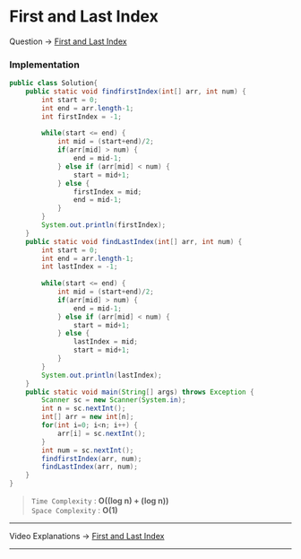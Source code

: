 # First and Last Index
Question -> [First and Last Index](https://www.pepcoding.com/resources/online-java-foundation/function-and-arrays/first-index-last-index-official/ojquestion)    

### Implementation
```java
public class Solution{
    public static void findfirstIndex(int[] arr, int num) {
        int start = 0;
        int end = arr.length-1;
        int firstIndex = -1;
        
        while(start <= end) {
            int mid = (start+end)/2;
            if(arr[mid] > num) {
                end = mid-1;
            } else if (arr[mid] < num) {
                start = mid+1;
            } else {
                firstIndex = mid;
                end = mid-1;
            }
        }
        System.out.println(firstIndex);
    }
    public static void findLastIndex(int[] arr, int num) {
        int start = 0;
        int end = arr.length-1;
        int lastIndex = -1;
        
        while(start <= end) {
            int mid = (start+end)/2;
            if(arr[mid] > num) {
                end = mid-1;
            } else if (arr[mid] < num) {
                start = mid+1;
            } else {
                lastIndex = mid;
                start = mid+1;
            }
        }
        System.out.println(lastIndex);
    }
    public static void main(String[] args) throws Exception {
        Scanner sc = new Scanner(System.in);
        int n = sc.nextInt();
        int[] arr = new int[n];
        for(int i=0; i<n; i++) {
            arr[i] = sc.nextInt();
        }
        int num = sc.nextInt();
        findfirstIndex(arr, num);
        findLastIndex(arr, num);
    }
}
```
> `Time Complexity` : **O((log n) + (log n))**       
> `Space Complexity` : **O(1)**
---
Video Explanations -> [First and Last Index](https://youtu.be/9NXZccIWNqU?list=PL-Jc9J83PIiHOV7lm2uSw4ZiVsIRsGS6r)   
<hr>
